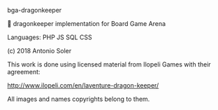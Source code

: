bga-dragonkeeper

🎲 dragonkeeper implementation for Board Game Arena

Languages: PHP JS SQL CSS

(c) 2018 Antonio Soler

This work is done using licensed material from Ilopeli Games with their agreement:

http://www.ilopeli.com/en/laventure-dragon-keeper/  

All images and names copyrights belong to them.
